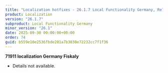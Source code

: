 ```yaml
---
title: "Localization hotfixes - 26.1.7 Local Functionality Germany, Release date September 30, 2025 - Hotfixes"
product: Localization
version: "26.1.7"
subproduct: Local Functionality Germany
minor_version: "26.1"
date: 2025-09-30 00:00:00+00:00
order: 74
guid: b559e10e2536fbde201a7b3030e72232cc7f1f36
---
```


<strong>71911 localization Germany Fiskaly</strong>
<ul><li>Details not available.</li></ul>
